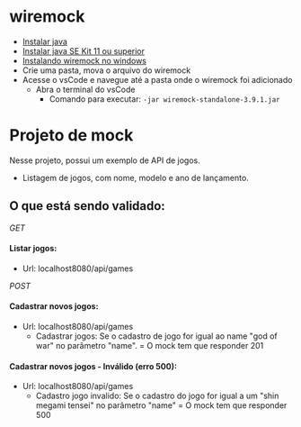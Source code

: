 # wiremock
- [Instalar java](https://www.java.com/pt-BR/download/manual.jsp)
- [Instalar java SE Kit 11 ou superior](https://www.oracle.com/br/java/technologies/javase/jdk11-archive-downloads.html)
- [Instalando wiremock no windows](https://wiremock.org)
- Crie uma pasta, mova o arquivo do wiremock
- Acesse o vsCode e navegue até a pasta onde o wiremock foi adicionado 
   - Abra o terminal do vsCode
      - Comando para executar: `-jar wiremock-standalone-3.9.1.jar`
  
# Projeto de mock
Nesse projeto, possui um exemplo de API de jogos.
- Listagem de jogos, com nome, modelo e ano de lançamento.


## O que está sendo validado:
*GET*
#### Listar jogos: 
- Url: localhost8080/api/games

*POST*
#### Cadastrar novos jogos:
- Url: localhost8080/api/games
  - Cadastrar jogos: Se o cadastro de jogo for igual ao name  "god of war" no parâmetro "name". = O mock tem que responder 201
#### Cadastrar novos jogos - Inválido (erro 500):
- Url: localhost8080/api/games
  - Cadastro jogo invalido: Se o cadastro do jogo for igual a um "shin megami tensei" no parâmetro "name" = O mock tem que responder 500
